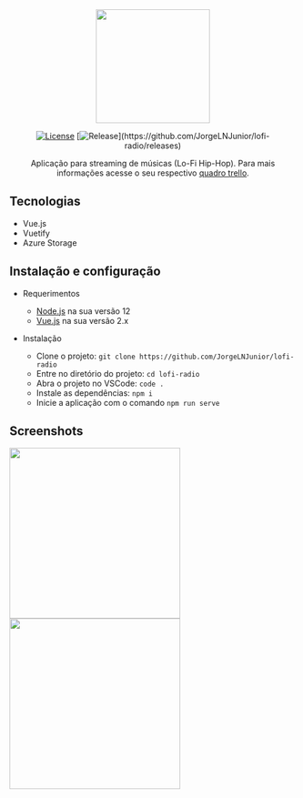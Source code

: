 <div align="center">

<img src="https://i.imgur.com/H9amfYg.png" width="200">

</div>

<div align="center">

[![License](https://img.shields.io/github/license/JorgeLNJunior/lofi-radio)](https://github.com/JorgeLNJunior/lofi-radio/blob/master/LICENSE.md)
[![Release](https://img.shields.io/github/v/release/JorgeLNJunior/lofi-radio?)](https://github.com/JorgeLNJunior/lofi-radio/releases)

</div>

<div align="center">

Aplicação para streaming de músicas (Lo-Fi Hip-Hop). Para mais informações acesse o seu respectivo [quadro trello](https://trello.com/b/HXbSrc6l/lo-fi-radio).

</div>

## Tecnologias
- Vue.js
- Vuetify
- Azure Storage

## Instalação e configuração
- Requerimentos
  - [Node.js](https://nodejs.org/en/download/) na sua versão 12
  - [Vue.js](https://vuejs.org/v2/guide/installation.html) na sua versão 2.x

- Instalação
  - Clone o projeto: `git clone https://github.com/JorgeLNJunior/lofi-radio`
  - Entre no diretório do projeto: `cd lofi-radio`
  - Abra o projeto no VSCode: `code .`
  - Instale as dependências: `npm i`
  - Inicie a aplicação com o comando `npm run serve`

## Screenshots

<div>

<img src="https://i.imgur.com/gRCgOib.png" width="300" />
<img src="https://i.imgur.com/sSWo1n4.png" width="300" />

</div>

